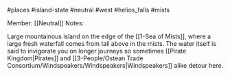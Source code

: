 #places #island-state #neutral #west #helios_falls #mists

Member: [[Neutral]]
Notes:

Large mountainous island on the edge of the [[1-Sea of Mists]], where a large fresh waterfall comes from tall above in the mists.  The water itself is said to invigorate you on longer journeys so sometimes [[Pirate Kingdom|Pirates]] and [[3-People/Ostean Trade Consortium/Windspeakers/Windspeakers|Windspeakers]] alike detour here.